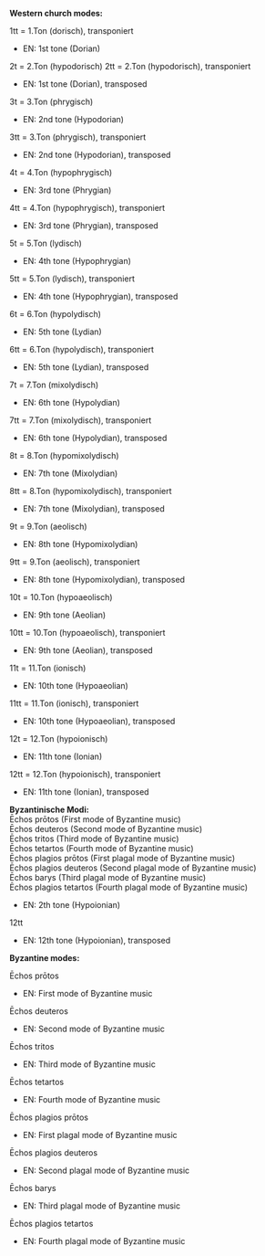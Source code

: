**Western church modes:**

1tt = 1.Ton (dorisch), transponiert

- EN: 1st tone (Dorian)

2t = 2.Ton (hypodorisch) 2tt = 2.Ton (hypodorisch), transponiert

- EN: 1st tone (Dorian), transposed

3t = 3.Ton (phrygisch)

- EN: 2nd tone (Hypodorian)

3tt = 3.Ton (phrygisch), transponiert

- EN: 2nd tone (Hypodorian), transposed

4t = 4.Ton (hypophrygisch)

- EN: 3rd tone (Phrygian)

4tt = 4.Ton (hypophrygisch), transponiert

- EN: 3rd tone (Phrygian), transposed

5t = 5.Ton (lydisch)

- EN: 4th tone (Hypophrygian)

5tt = 5.Ton (lydisch), transponiert

- EN: 4th tone (Hypophrygian), transposed

6t = 6.Ton (hypolydisch)

- EN: 5th tone (Lydian)

6tt = 6.Ton (hypolydisch), transponiert

- EN: 5th tone (Lydian), transposed

7t = 7.Ton (mixolydisch)

- EN: 6th tone (Hypolydian)

7tt = 7.Ton (mixolydisch), transponiert

- EN: 6th tone (Hypolydian), transposed

8t = 8.Ton (hypomixolydisch)

- EN: 7th tone (Mixolydian)

8tt = 8.Ton (hypomixolydisch), transponiert

- EN: 7th tone (Mixolydian), transposed

9t = 9.Ton (aeolisch)

- EN: 8th tone (Hypomixolydian)

9tt = 9.Ton (aeolisch), transponiert

- EN: 8th tone (Hypomixolydian), transposed

10t = 10.Ton (hypoaeolisch)

- EN: 9th tone (Aeolian)

10tt = 10.Ton (hypoaeolisch), transponiert

- EN: 9th tone (Aeolian), transposed

11t = 11.Ton (ionisch)

- EN: 10th tone (Hypoaeolian)

11tt = 11.Ton (ionisch), transponiert

- EN: 10th tone (Hypoaeolian), transposed

12t = 12.Ton (hypoionisch)

- EN: 11th tone (Ionian)

12tt = 12.Ton (hypoionisch), transponiert

- EN: 11th tone (Ionian), transposed

**Byzantinische Modi:**  
Ēchos prōtos (First mode of Byzantine music)  
Ēchos deuteros (Second mode of Byzantine music)  
Ēchos tritos (Third mode of Byzantine music)  
Ēchos tetartos (Fourth mode of Byzantine music)  
Ēchos plagios prōtos (First plagal mode of Byzantine music)  
Ēchos plagios deuteros (Second plagal mode of Byzantine music)  
Ēchos barys (Third plagal mode of Byzantine music)  
Ēchos plagios tetartos (Fourth plagal mode of Byzantine music)

- EN: 2th tone (Hypoionian)

12tt

- EN: 12th tone (Hypoionian), transposed

**Byzantine modes:**

Ēchos prōtos

- EN: First mode of Byzantine music

Ēchos deuteros

- EN: Second mode of Byzantine music

Ēchos tritos

- EN: Third mode of Byzantine music

Ēchos tetartos

- EN: Fourth mode of Byzantine music

Ēchos plagios prōtos

- EN: First plagal mode of Byzantine music

Ēchos plagios deuteros

- EN: Second plagal mode of Byzantine music

Ēchos barys

- EN: Third plagal mode of Byzantine music

Ēchos plagios tetartos

- EN: Fourth plagal mode of Byzantine music
